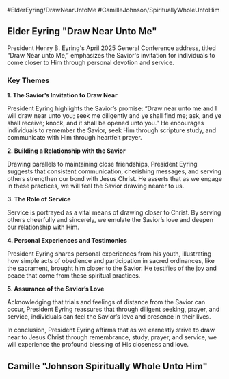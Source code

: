 #ElderEyring/DrawNearUntoMe #CamilleJohnson/SpirituallyWholeUntoHim

## Elder Eyring "Draw Near Unto Me"

President Henry B. Eyring's April 2025 General Conference address, titled “Draw Near unto Me,” emphasizes the Savior's invitation for individuals to come closer to Him through personal devotion and service.

### Key Themes

**1. The Savior’s Invitation to Draw Near**

President Eyring highlights the Savior’s promise: “Draw near unto me and I will draw near unto you; seek me diligently and ye shall find me; ask, and ye shall receive; knock, and it shall be opened unto you.” He encourages individuals to remember the Savior, seek Him through scripture study, and communicate with Him through heartfelt prayer.

**2. Building a Relationship with the Savior**

Drawing parallels to maintaining close friendships, President Eyring suggests that consistent communication, cherishing messages, and serving others strengthen our bond with Jesus Christ. He asserts that as we engage in these practices, we will feel the Savior drawing nearer to us.

**3. The Role of Service**

Service is portrayed as a vital means of drawing closer to Christ. By serving others cheerfully and sincerely, we emulate the Savior’s love and deepen our relationship with Him.

**4. Personal Experiences and Testimonies**

President Eyring shares personal experiences from his youth, illustrating how simple acts of obedience and participation in sacred ordinances, like the sacrament, brought him closer to the Savior. He testifies of the joy and peace that come from these spiritual practices.

**5. Assurance of the Savior’s Love**

Acknowledging that trials and feelings of distance from the Savior can occur, President Eyring reassures that through diligent seeking, prayer, and service, individuals can feel the Savior’s love and presence in their lives.

In conclusion, President Eyring affirms that as we earnestly strive to draw near to Jesus Christ through remembrance, study, prayer, and service, we will experience the profound blessing of His closeness and love.

## Camille "Johnson Spiritually Whole Unto Him"

